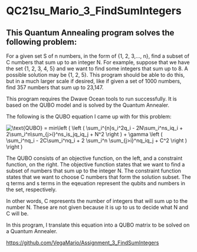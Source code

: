 # QC21su_Mario_3_FindSumIntegers

## This Quantum Annealing program solves the following problem:

  For a given set S of n numbers, in the form of {1, 2, 3,..., n}, find a subset of C numbers that sum up to an integer N.
  For example, suppose that we have the set {1, 2, 3, 4, 5} and we want to find some integers that sum up to 8. A possible solution may be {1, 2, 5}. 
  This program should be able to do this, but in a much larger scale if desired, like if given a set of 1000 numbers, find 357 numbers that sum up to 23,147. 
  
  This program requires the Dwave Ocean tools to run successfully. It is based on the QUBO model and is solved by the Quantum Annealer.
  
  The following is the QUBO equation I came up with for this problem:

<img src="https://latex.codecogs.com/svg.latex?\text{QUBO}&space;=&space;min\left&space;(&space;\left&space;(&space;\sum_i^{n}s_i^2q_i&space;-&space;2N\sum_i^ns_iq_i&space;&plus;&space;2\sum_i^n\sum_{j>i}^ns_is_jq_iq_j&space;&plus;&space;N^2&space;\right&space;)&space;&plus;&space;\gamma&space;\left&space;(&space;\sum_i^nq_i&space;-&space;2C\sum_i^nq_i&space;&plus;&space;2&space;\sum_i^n&space;\sum_{j>i}^nq_iq_j&space;&plus;&space;C^2&space;\right&space;)&space;\right&space;)" title="\text{QUBO} = min\left ( \left ( \sum_i^{n}s_i^2q_i - 2N\sum_i^ns_iq_i + 2\sum_i^n\sum_{j>i}^ns_is_jq_iq_j + N^2 \right ) + \gamma \left ( \sum_i^nq_i - 2C\sum_i^nq_i + 2 \sum_i^n \sum_{j>i}^nq_iq_j + C^2 \right ) \right )" />

  The QUBO consists of an objective function, on the left, and a constraint function, on the right. The objective function states that we want to find a subset of         numbers that sum up to the integer N. The constraint function states that we want to choose C numbers that form the solution subset. The q terms and s terms in the       eqeuation represent the qubits and numbers in the set, respectively. 
  
  In other words, C represents the number of integers that will sum up to the number N. These are not given because it is up to us to decide what N and C will be. 
  
  In this program, I translate this equation into a QUBO matrix to be solved on a Quantum Annealer. 
  
  https://github.com/VegaMario/Assignment_3_FindSumIntegers
